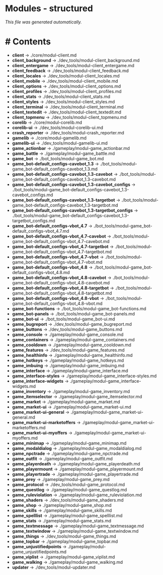 ﻿# Modules - structured

*This file was generated automatically.*
# # Contents

- **client** -> ./core/modul-client.md
- **client_background** -> ./dev_tools/modul-client_background.md
- **client_entergame** -> ./dev_tools/modul-client_entergame.md
- **client_feedback** -> ./dev_tools/modul-client_feedback.md
- **client_locales** -> ./dev_tools/modul-client_locales.md
- **client_mobile** -> ./dev_tools/modul-client_mobile.md
- **client_options** -> ./dev_tools/modul-client_options.md
- **client_profiles** -> ./dev_tools/modul-client_profiles.md
- **client_stats** -> ./dev_tools/modul-client_stats.md
- **client_styles** -> ./dev_tools/modul-client_styles.md
- **client_terminal** -> ./dev_tools/modul-client_terminal.md
- **client_textedit** -> ./dev_tools/modul-client_textedit.md
- **client_topmenu** -> ./dev_tools/modul-client_topmenu.md
- **corelib** -> ./core/modul-corelib.md
- **corelib-ui** -> ./dev_tools/modul-corelib-ui.md
- **crash_reporter** -> ./dev_tools/modul-crash_reporter.md
- **gamelib** -> ./core/modul-gamelib.md
- **gamelib-ui** -> ./dev_tools/modul-gamelib-ui.md
- **game_actionbar** -> ./gameplay/modul-game_actionbar.md
- **game_battle** -> ./gameplay/modul-game_battle.md
- **game_bot** -> ./bot_tools/modul-game_bot.md
- **game_bot-default_configs-cavebot_1.3** -> ./bot_tools/modul-game_bot-default_configs-cavebot_1.3.md
- **game_bot-default_configs-cavebot_1.3-cavebot** -> ./bot_tools/modul-game_bot-default_configs-cavebot_1.3-cavebot.md
- **game_bot-default_configs-cavebot_1.3-cavebot_configs** -> ./bot_tools/modul-game_bot-default_configs-cavebot_1.3-cavebot_configs.md
- **game_bot-default_configs-cavebot_1.3-targetbot** -> ./bot_tools/modul-game_bot-default_configs-cavebot_1.3-targetbot.md
- **game_bot-default_configs-cavebot_1.3-targetbot_configs** -> ./bot_tools/modul-game_bot-default_configs-cavebot_1.3-targetbot_configs.md
- **game_bot-default_configs-vbot_4.7** -> ./bot_tools/modul-game_bot-default_configs-vbot_4.7.md
- **game_bot-default_configs-vbot_4.7-cavebot** -> ./bot_tools/modul-game_bot-default_configs-vbot_4.7-cavebot.md
- **game_bot-default_configs-vbot_4.7-targetbot** -> ./bot_tools/modul-game_bot-default_configs-vbot_4.7-targetbot.md
- **game_bot-default_configs-vbot_4.7-vbot** -> ./bot_tools/modul-game_bot-default_configs-vbot_4.7-vbot.md
- **game_bot-default_configs-vbot_4.8** -> ./bot_tools/modul-game_bot-default_configs-vbot_4.8.md
- **game_bot-default_configs-vbot_4.8-cavebot** -> ./bot_tools/modul-game_bot-default_configs-vbot_4.8-cavebot.md
- **game_bot-default_configs-vbot_4.8-targetbot** -> ./bot_tools/modul-game_bot-default_configs-vbot_4.8-targetbot.md
- **game_bot-default_configs-vbot_4.8-vbot** -> ./bot_tools/modul-game_bot-default_configs-vbot_4.8-vbot.md
- **game_bot-functions** -> ./bot_tools/modul-game_bot-functions.md
- **game_bot-panels** -> ./bot_tools/modul-game_bot-panels.md
- **game_bot-ui** -> ./bot_tools/modul-game_bot-ui.md
- **game_bugreport** -> ./dev_tools/modul-game_bugreport.md
- **game_buttons** -> ./dev_tools/modul-game_buttons.md
- **game_console** -> ./gameplay/modul-game_console.md
- **game_containers** -> ./gameplay/modul-game_containers.md
- **game_cooldown** -> ./gameplay/modul-game_cooldown.md
- **game_features** -> ./dev_tools/modul-game_features.md
- **game_healthinfo** -> ./gameplay/modul-game_healthinfo.md
- **game_hotkeys** -> ./gameplay/modul-game_hotkeys.md
- **game_imbuing** -> ./gameplay/modul-game_imbuing.md
- **game_interface** -> ./gameplay/modul-game_interface.md
- **game_interface-styles** -> ./gameplay/modul-game_interface-styles.md
- **game_interface-widgets** -> ./gameplay/modul-game_interface-widgets.md
- **game_inventory** -> ./gameplay/modul-game_inventory.md
- **game_itemselector** -> ./gameplay/modul-game_itemselector.md
- **game_market** -> ./gameplay/modul-game_market.md
- **game_market-ui** -> ./gameplay/modul-game_market-ui.md
- **game_market-ui-general** -> ./gameplay/modul-game_market-ui-general.md
- **game_market-ui-marketoffers** -> ./gameplay/modul-game_market-ui-marketoffers.md
- **game_market-ui-myoffers** -> ./gameplay/modul-game_market-ui-myoffers.md
- **game_minimap** -> ./gameplay/modul-game_minimap.md
- **game_modaldialog** -> ./gameplay/modul-game_modaldialog.md
- **game_npctrade** -> ./gameplay/modul-game_npctrade.md
- **game_outfit** -> ./gameplay/modul-game_outfit.md
- **game_playerdeath** -> ./gameplay/modul-game_playerdeath.md
- **game_playermount** -> ./gameplay/modul-game_playermount.md
- **game_playertrade** -> ./gameplay/modul-game_playertrade.md
- **game_prey** -> ./gameplay/modul-game_prey.md
- **game_protocol** -> ./dev_tools/modul-game_protocol.md
- **game_questlog** -> ./gameplay/modul-game_questlog.md
- **game_ruleviolation** -> ./gameplay/modul-game_ruleviolation.md
- **game_shaders** -> ./dev_tools/modul-game_shaders.md
- **game_shop** -> ./gameplay/modul-game_shop.md
- **game_skills** -> ./gameplay/modul-game_skills.md
- **game_spelllist** -> ./gameplay/modul-game_spelllist.md
- **game_stats** -> ./gameplay/modul-game_stats.md
- **game_textmessage** -> ./gameplay/modul-game_textmessage.md
- **game_textwindow** -> ./gameplay/modul-game_textwindow.md
- **game_things** -> ./dev_tools/modul-game_things.md
- **game_topbar** -> ./gameplay/modul-game_topbar.md
- **game_unjustifiedpoints** -> ./gameplay/modul-game_unjustifiedpoints.md
- **game_viplist** -> ./gameplay/modul-game_viplist.md
- **game_walking** -> ./gameplay/modul-game_walking.md
- **updater** -> ./dev_tools/modul-updater.md
